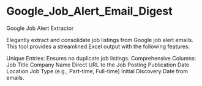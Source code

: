 # Google_Job_Alert_Email_Digest

Google Job Alert Extractor

Elegantly extract and consolidate job listings from Google job alert emails. This tool provides a streamlined Excel output with the following features:

Unique Entries: Ensures no duplicate job listings.
Comprehensive Columns:
    Job Title
    Company Name
    Direct URL to the Job Posting
    Publication Date
    Location
    Job Type (e.g., Part-time, Full-time)
    Initial Discovery Date from emails.